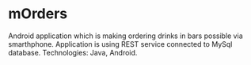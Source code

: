 mOrders
==============================================

Android application which is making ordering drinks in bars possible via smarthphone. 
Application is using REST service connected to MySql database. Technologies: Java, Android.
